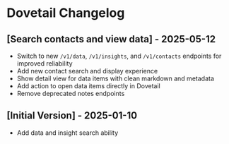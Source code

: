 # Dovetail Changelog

## [Search contacts and view data] - 2025-05-12

- Switch to new `/v1/data`, `/v1/insights`, and `/v1/contacts` endpoints for improved reliability
- Add new contact search and display experience
- Show detail view for data items with clean markdown and metadata
- Add action to open data items directly in Dovetail
- Remove deprecated notes endpoints

## [Initial Version] - 2025-01-10

- Add data and insight search ability
